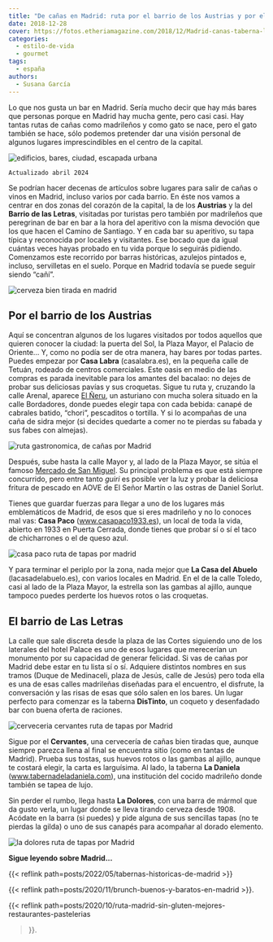```yaml
---
title: "De cañas en Madrid: ruta por el barrio de los Austrias y por el de las Letras"
date: 2018-12-28
cover: https://fotos.etheriamagazine.com/2018/12/Madrid-canas-taberna-la-daniela.jpg
categories: 
  - estilo-de-vida
  - gourmet
tags: 
  - españa
authors: 
  - Susana García
---
```


Lo que nos gusta un bar en Madrid. Sería mucho decir que hay más bares que personas 
porque en Madrid hay mucha gente, pero casi casi. Hay tantas rutas de cañas como 
madrileños y como gato se nace, pero el gato también se hace, sólo podemos pretender dar 
una visión personal de algunos lugares imprescindibles en el centro de la capital. 

![edificios, bares, ciudad, escapada urbana](https://fotos.etheriamagazine.com/2018/12/Madrid-ruta-de-tapas.jpg "Fachadas del centro de Madrid.")

```
Actualizado abril 2024
```

Se podrían hacer decenas de artículos sobre lugares para salir de cañas o vinos en 
Madrid, incluso varios por cada barrio. En éste nos vamos a centrar en dos zonas del 
corazón de la capital, la de los **Austrias** y la del **Barrio de las Letras**, 
visitadas por turistas pero también por madrileños que peregrinan de bar en bar a la 
hora del aperitivo con la misma devoción que los que hacen el Camino de Santiago. Y en 
cada bar su aperitivo, su tapa típica y reconocida por locales y visitantes. Ese bocado 
que da igual cuántas veces hayas probado en tu vida porque lo seguirás pidiendo. 
Comenzamos este recorrido por barras históricas, azulejos pintados e, incluso, 
servilletas en el suelo. Porque en Madrid todavía se puede seguir siendo “cañí”. 

![cerveza bien tirada en madrid](https://fotos.etheriamagazine.com/2018/12/Madrid-ruta-tapas-dos-cervezas.jpg "Si encuentras un bar donde tiren bien las cañas, no lo dejes nunca.")

## Por el barrio de los Austrias

Aquí se concentran algunos de los lugares visitados por todos aquellos que quieren 
conocer la ciudad: la puerta del Sol, la Plaza Mayor, el Palacio de Oriente… Y, como no 
podía ser de otra manera, hay bares por todas partes. Puedes empezar por **Casa Labra** 
(casalabra.es), en la pequeña calle de Tetuán, rodeado de centros comerciales. Este 
oasis en medio de las compras es parada inevitable para los amantes del bacalao: no 
dejes de probar sus deliciosas pavías y sus croquetas. Sigue tu ruta y, cruzando la 
calle Arenal, aparece [El Ñeru](http://www.restauranteelneru.com), un asturiano con 
mucha solera situado en la calle Bordadores, donde puedes elegir tapa con cada bebida: 
canapé de cabrales batido, “chori”, pescaditos o tortilla. Y si lo acompañas de una caña 
de sidra mejor (si decides quedarte a comer no te pierdas su fabada y sus fabes con 
almejas). 

![ruta gastronomica, de cañas por Madrid](https://fotos.etheriamagazine.com/2018/12/Madrid-canas-el-neru.jpg "En El Ñeru destaca la calidad de sus productos asturianos.")

Después, sube hasta la calle Mayor y, al lado de la Plaza Mayor, se sitúa el famoso 
[Mercado de San Miguel](http://mercadodesanmiguel.es). Su principal problema es que está 
siempre concurrido, pero entre tanto _guiri_ es posible ver la luz y probar la deliciosa 
fritura de pescado en AOVE de El Señor Martín o las ostras de Daniel Sorlut. 

Tienes que guardar fuerzas para llegar a uno de los lugares más emblemáticos de Madrid, 
de esos que si eres madrileño y no lo conoces mal vas: **Casa Paco** 
(www.casapaco1933.es), un local de toda la vida, abierto en 1933 en Puerta Cerrada, 
donde tienes que probar sí o sí el taco de chicharrones o el de queso azul. 

![casa paco ruta de tapas por madrid](https://fotos.etheriamagazine.com/2018/12/Madrid-canas-casa-paco.jpg "Casa Paco lleva despachando vinos y cañas desde 1933.")

Y para terminar el periplo por la zona, nada mejor que **La Casa del Abuelo** 
(lacasadelabuelo.es), con varios locales en Madrid. En el de la calle Toledo, casi al 
lado de la Plaza Mayor, la estrella son las gambas al ajillo, aunque tampoco puedes 
perderte los huevos rotos o las croquetas. 

## El barrio de Las Letras

La calle que sale discreta desde la plaza de las Cortes siguiendo uno de los laterales 
del hotel Palace es uno de esos lugares que merecerían un monumento por su capacidad de 
generar felicidad. Si vas de cañas por Madrid debe estar en tu lista sí o sí. Adquiere 
distintos nombres en sus tramos (Duque de Medinaceli, plaza de Jesús, calle de Jesús) 
pero toda ella es una de esas calles madrileñas diseñadas para el encuentro, el 
disfrute, la conversación y las risas de esas que sólo salen en los bares. Un lugar 
perfecto para comenzar es la taberna **DisTinto**, un coqueto y desenfadado bar con 
buena oferta de raciones. 

![cerveceria cervantes ruta de tapas por Madrid](https://fotos.etheriamagazine.com/2018/12/Madrid-canas-cervantes.jpg "Cervecería Cervantes.")

Sigue por el **Cervantes**, una cervecería de cañas bien tiradas que, aunque siempre 
parezca llena al final se encuentra sitio (como en tantas de Madrid). Prueba sus tostas, 
sus huevos rotos o las gambas al ajillo, aunque te costará elegir, la carta es 
larguísima. Al lado, la taberna **La Daniela** (www.tabernadeladaniela.com), una 
institución del cocido madrileño donde también se tapea de lujo. 

Sin perder el rumbo, llega hasta **La Dolores**, con una barra de mármol que da gusto 
verla, un lugar donde se lleva tirando cerveza desde 1908. Acódate en la barra (si 
puedes) y pide alguna de sus sencillas tapas (no te pierdas la gilda) o uno de sus 
canapés para acompañar al dorado elemento. 

![la dolores ruta de tapas por Madrid](https://fotos.etheriamagazine.com/2018/12/Madrid-canas-la-dolores.jpg "Las gildas y las cañas bien tiradas son dos especialidades de La Dolores.")

**Sigue leyendo sobre Madrid...** 

{{< reflink path=posts/2022/05/tabernas-historicas-de-madrid >}} 

{{< reflink path=posts/2020/11/brunch-buenos-y-baratos-en-madrid >}}. 

{{< reflink path=posts/2020/10/ruta-madrid-sin-gluten-mejores-restaurantes-pastelerias 
>}}.
